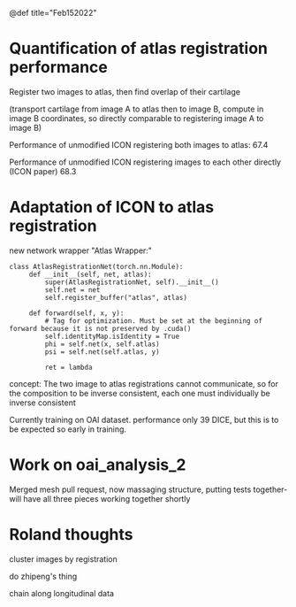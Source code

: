 @def title="Feb152022"

# Quantification of atlas registration performance

Register two images to atlas, then find overlap of their cartilage

(transport cartilage from image A to atlas then to image B, compute in image B coordinates, so directly comparable to registering image A to image B)

Performance of unmodified ICON registering both images to atlas: 67.4

Performance of unmodified ICON registering images to each other directly (ICON paper) 68.3

# Adaptation of ICON to atlas registration

new network wrapper "Atlas Wrapper:"


```
class AtlasRegistrationNet(torch.nn.Module):
     def __init__(self, net, atlas):
         super(AtlasRegistrationNet, self).__init__()
         self.net = net
         self.register_buffer("atlas", atlas)
         
     def forward(self, x, y):
         # Tag for optimization. Must be set at the beginning of forward because it is not preserved by .cuda()
         self.identityMap.isIdentity = True 
         phi = self.net(x, self.atlas)
         psi = self.net(self.atlas, y)
         
         ret = lambda 
```

concept: The two image to atlas registrations cannot communicate, so for the composition to be inverse consistent, each one must individually be inverse consistent

Currently training on OAI dataset. performance only 39 DICE, but this is to be expected so early in training.

# Work on oai_analysis_2

Merged mesh pull request, now massaging structure, putting tests together- will have all three pieces working together shortly


# Roland thoughts

cluster images by registration

do zhipeng's thing

chain along longitudinal data
